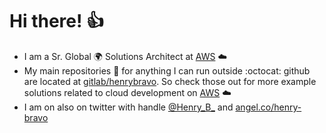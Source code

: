 # Hi there! :thumbsup:

- I am a Sr. Global :earth_africa:  Solutions Architect at [AWS](https://aws.amazon.com/) :cloud:
- My main repositories :rocket: for anything I can run outside :octocat: github are located at [gitlab/henrybravo](https://gitlab.com/henrybravo). So check those out for more example solutions related to cloud development on [AWS](https://aws.amazon.com/) :cloud:
- I am on also on twitter with handle [@Henry_B_](https://twitter.com/Henry_B_) and [angel.co/henry-bravo](https://angel.co/u/henry-bravo)
